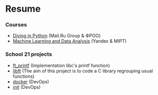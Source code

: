 # Resume
### Courses

* [Diving in Python](https://github.com/rgalyeon/diving_in_python) (Mail.Ru Group & ФРОО)
* [Machine Learning and Data Analysis](https://github.com/rgalyeon/machine_learning_and_data_analysis) (Yandex & MIPT)

### School 21 projects

* [ft_printf](https://github.com/rgalyeon/ft_printf) (Implementation libc's printf function)
* [libft](https://github.com/rgalyeon/libft) (The aim of this project is to code a C library regrouping usual functions)
* [docker](https://github.com/rgalyeon/docker-1) (DevOps)
* [init](https://github.com/rgalyeon/init) (DevOps)
